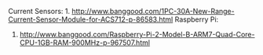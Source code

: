 Current Sensors:
	1. 	http://www.banggood.com/1PC-30A-New-Range-Current-Sensor-Module-for-ACS712-p-86583.html
Raspberry Pi:
  1.  http://www.banggood.com/Raspberry-Pi-2-Model-B-ARM7-Quad-Core-CPU-1GB-RAM-900MHz-p-967507.html
  
